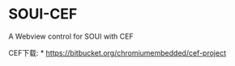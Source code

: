 # SOUI-CEF
A Webview control for SOUI with CEF

CEF下载:
    * https://bitbucket.org/chromiumembedded/cef-project